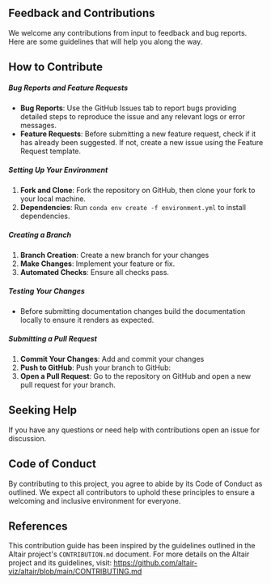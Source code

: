 ## Feedback and Contributions
We welcome any contributions from input to feedback and bug reports. Here are some guidelines that will help you along the way.

## How to Contribute

##### Bug Reports and Feature Requests
- **Bug Reports**: Use the GitHub Issues tab to report bugs providing detailed steps to reproduce the issue and any relevant logs or error messages.
- **Feature Requests**: Before submitting a new feature request, check if it has already been suggested. If not, create a new issue using the Feature Request template.

##### Setting Up Your Environment
1. **Fork and Clone**: Fork the repository on GitHub, then clone your fork to your local machine.
2. **Dependencies**: Run `conda env create -f environment.yml` to install dependencies.

##### Creating a Branch
1. **Branch Creation**: Create a new branch for your changes
2. **Make Changes**: Implement your feature or fix.
3. **Automated Checks**: Ensure all checks pass.

##### Testing Your Changes
- Before submitting documentation changes build the documentation locally to ensure it renders as expected.

##### Submitting a Pull Request
1. **Commit Your Changes**: Add and commit your changes
2. **Push to GitHub**: Push your branch to GitHub:
3. **Open a Pull Request**: Go to the repository on GitHub and open a new pull request for your branch.

## Seeking Help
If you have any questions or need help with contributions open an issue for discussion.

## Code of Conduct
By contributing to this project, you agree to abide by its Code of Conduct as outlined. We expect all contributors to uphold these principles to ensure a welcoming and inclusive environment for everyone. 

## References
This contribution guide has been inspired by the guidelines outlined in the Altair project's `CONTRIBUTION.md` document. For more details on the Altair project and its guidelines, visit: https://github.com/altair-viz/altair/blob/main/CONTRIBUTING.md


